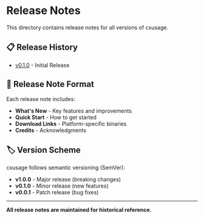 # Release Notes

This directory contains release notes for all versions of cxusage.

## 📋 Release History

- [v0.1.0](v0.1.0.md) - Initial Release

## 📝 Release Note Format

Each release note includes:
- **What's New** - Key features and improvements
- **Quick Start** - How to get started
- **Download Links** - Platform-specific binaries
- **Credits** - Acknowledgments

## 🏷️ Version Scheme

cxusage follows semantic versioning (SemVer):
- **v1.0.0** - Major release (breaking changes)
- **v0.1.0** - Minor release (new features)
- **v0.0.1** - Patch release (bug fixes)

---

**All release notes are maintained for historical reference.**
